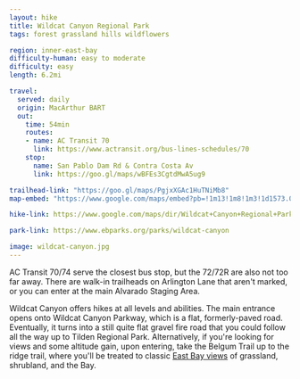 ```yaml
---
layout: hike
title: Wildcat Canyon Regional Park
tags: forest grassland hills wildflowers

region: inner-east-bay
difficulty-human: easy to moderate
difficulty: easy 
length: 6.2mi

travel:
  served: daily
  origin: MacArthur BART
  out:
    time: 54min
    routes:
    - name: AC Transit 70
      link: https://www.actransit.org/bus-lines-schedules/70
    stop:
      name: San Pablo Dam Rd & Contra Costa Av
      link: https://goo.gl/maps/wBFEs3CgtdMwA5ug9

trailhead-link: "https://goo.gl/maps/PgjxXGAc1HuTNiMb8"
map-embed: "https://www.google.com/maps/embed?pb=!1m13!1m8!1m3!1d1573.0009889228115!2d-122.3239681!3d37.9537398!3m2!1i1024!2i768!4f13.1!3m2!1m1!2zMzfCsDU3JzE0LjAiTiAxMjLCsDE5JzI3LjQiVw!5e0!3m2!1sen!2sus!4v1687410081231!5m2!1sen!2sus"

hike-link: https://www.google.com/maps/dir/Wildcat+Canyon+Regional+Park,+5755+McBryde+Ave,+Richmond,+CA+94805/37.9486081,-122.2878241/37.9382516,-122.2982651/Wildcat+Canyon+Regional+Park,+McBryde+Avenue,+Richmond,+CA/@37.9438737,-122.3097234,3624m/data=!3m1!1e3!4m16!4m15!1m5!1m1!1s0x808579a359ab1f05:0x5322a17c7db812b2!2m2!1d-122.3224289!2d37.9515158!1m0!1m0!1m5!1m1!1s0x808579a359ab1f05:0x5322a17c7db812b2!2m2!1d-122.3224289!2d37.9515158!3e2

park-link: https://www.ebparks.org/parks/wildcat-canyon

image: wildcat-canyon.jpg
---
```


AC Transit 70/74 serve the closest bus stop, but the 72/72R are also not too far away. There are walk-in trailheads on Arlington Lane that aren't marked, or you can enter at the main Alvarado Staging Area.

Wildcat Canyon offers hikes at all levels and abilities. The main entrance opens onto Wildcat Canyon Parkway, which is a flat, formerly-paved road. Eventually, it turns into a still quite flat gravel fire road that you could follow all the way up to Tilden Regional Park. Alternatively, if you're looking for views and some altitude gain, upon entering, take the Belgum Trail up to the ridge trail, where you'll be treated to classic [East Bay views](https://www.google.com/maps/@37.9524943,-122.2950379,3a,75y,156.83h,87.98t/data=!3m8!1e1!3m6!1sAF1QipN26W1SNiWUbD3E_KZRU75msA44BSq3PS9LJoz1!2e10!3e11!6shttps:%2F%2Flh5.googleusercontent.com%2Fp%2FAF1QipN26W1SNiWUbD3E_KZRU75msA44BSq3PS9LJoz1%3Dw203-h100-k-no-pi-0-ya282.72617-ro0-fo100!7i11264!8i5632) of grassland, shrubland, and the Bay.